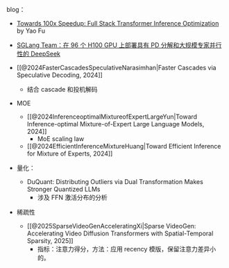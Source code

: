 blog：

- [Towards 100x Speedup: Full Stack Transformer Inference Optimization](https://yaofu.notion.site/Towards-100x-Speedup-Full-Stack-Transformer-Inference-Optimization-43124c3688e14cffaf2f1d6cbdf26c6c) by Yao Fu
- [SGLang Team：在 96 个 H100 GPU 上部署具有 PD 分解和大规模专家并行性的 DeepSeek](https://mp.weixin.qq.com/s/DJpuqJnTCelMvNerDD2_Og)

- [[@2024FasterCascadesSpeculativeNarasimhan|Faster Cascades via Speculative Decoding, 2024]]

    - 结合 cascade 和投机解码

- MOE
    - [[@2024InferenceoptimalMixtureofExpertLargeYun|Toward Inference-optimal Mixture-of-Expert Large Language Models, 2024]]
        - MoE scaling law
    - [[@2024EfficientInferenceMixtureHuang|Toward Efficient Inference for Mixture of Experts, 2024]]
- 量化：

    - DuQuant: Distributing Outliers via Dual Transformation Makes Stronger Quantized LLMs
        - 涉及 FFN 激活分布的分析

- 稀疏性
    - [[@2025SparseVideoGenAcceleratingXi|Sparse VideoGen: Accelerating Video Diffusion Transformers with Spatial-Temporal Sparsity, 2025]]
        - 指标：注意力得分，方法：应用 recency 模版，保留注意力差异小的。
